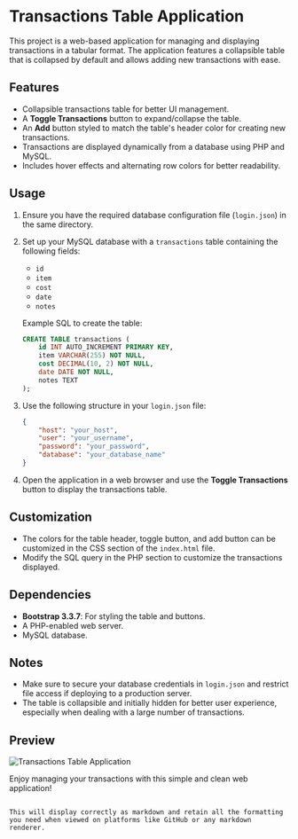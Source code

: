 # Transactions Table Application
This project is a web-based application for managing and displaying transactions in a tabular format. The application features a collapsible table that is collapsed by default and allows adding new transactions with ease.

## Features

- Collapsible transactions table for better UI management.
- A **Toggle Transactions** button to expand/collapse the table.
- An **Add** button styled to match the table's header color for creating new transactions.
- Transactions are displayed dynamically from a database using PHP and MySQL.
- Includes hover effects and alternating row colors for better readability.

## Usage

1. Ensure you have the required database configuration file (`login.json`) in the same directory.
2. Set up your MySQL database with a `transactions` table containing the following fields:
   - `id`
   - `item`
   - `cost`
   - `date`
   - `notes`

   Example SQL to create the table:
   ```sql
   CREATE TABLE transactions (
       id INT AUTO_INCREMENT PRIMARY KEY,
       item VARCHAR(255) NOT NULL,
       cost DECIMAL(10, 2) NOT NULL,
       date DATE NOT NULL,
       notes TEXT
   );
   ```

3. Use the following structure in your `login.json` file:
   ```json
   {
       "host": "your_host",
       "user": "your_username",
       "password": "your_password",
       "database": "your_database_name"
   }
   ```

4. Open the application in a web browser and use the **Toggle Transactions** button to display the transactions table.

## Customization

- The colors for the table header, toggle button, and add button can be customized in the CSS section of the `index.html` file.
- Modify the SQL query in the PHP section to customize the transactions displayed.

## Dependencies

- **Bootstrap 3.3.7**: For styling the table and buttons.
- A PHP-enabled web server.
- MySQL database.

## Notes

- Make sure to secure your database credentials in `login.json` and restrict file access if deploying to a production server.
- The table is collapsible and initially hidden for better user experience, especially when dealing with a large number of transactions.

## Preview

![Transactions Table Application](https://via.placeholder.com/800x400?text=Preview+Image)

Enjoy managing your transactions with this simple and clean web application!
```

This will display correctly as markdown and retain all the formatting you need when viewed on platforms like GitHub or any markdown renderer.